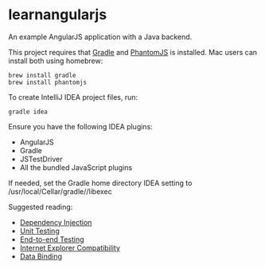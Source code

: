 learnangularjs
==============

An example AngularJS application with a Java backend.

This project requires that [Gradle](http://gradle.org/) and [PhantomJS](http://phantomjs.org/) is installed. Mac users can install both
using homebrew:

    brew install gradle
    brew install phantomjs

To create IntelliJ IDEA project files, run:

    gradle idea

Ensure you have the following IDEA plugins:

* AngularJS
* Gradle
* JSTestDriver
* All the bundled JavaScript plugins

If needed, set the Gradle home directory IDEA setting to /usr/local/Cellar/gradle/<version>/libexec

Suggested reading:

* [Dependency Injection](http://docs.angularjs.org/guide/di)
* [Unit Testing](http://docs.angularjs.org/guide/dev_guide.unit-testing)
* [End-to-end Testing](http://docs.angularjs.org/guide/dev_guide.e2e-testing)
* [Internet Explorer Compatibility](http://docs.angularjs.org/guide/ie)
* [Data Binding](http://stackoverflow.com/questions/9682092/databinding-in-angularjs/9693933#9693933)

